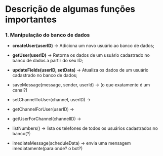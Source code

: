 # Descrição de algumas funções importantes

### 1. Manipulação do banco de dados

- **createUser(userID)** -> Adiciona um novo usuário ao banco de dados;
- **getUser(userID)** -> Retorna os dados de um usuário cadastrado no banco de dados a partir do seu ID;
- **updateFields(userID, setData)** -> Atualiza os dados de um usuário cadastrado no banco de dados;

- saveMessage(message, sender, userId) ->
(o que exatamente é um canal?)
- setChannelToUser(channel, userID) -> 
- getChannelForUser(userID) ->
- getUserForChannel(channelID) -> 
- listNumbers() -> lista os telefones de todos os usuários cadastrados no banco(?)
- imediateMessage(scheduleData) -> envia uma mensagem imediatamente(para onde? o bot?)
